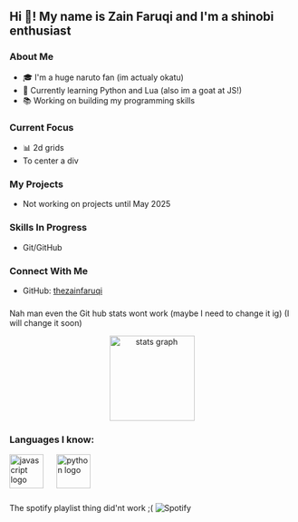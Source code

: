 <h2 align="left">Hi 👋! My name is Zain Faruqi and I'm a shinobi enthusiast</h2>

### About Me
- 🎓 I'm a huge naruto fan (im actualy okatu)
- 🌱 Currently learning Python and Lua (also im a goat at JS!)
- 📚 Working on building my programming skills

### Current Focus
- 📊 2d grids
- To center a div

### My Projects
- Not working on projects until May 2025

### Skills In Progress
- Git/GitHub

### Connect With Me
- GitHub: [thezainfaruqi](https://github.com/thezainfaruqi)

###
Nah man even the Git hub stats wont work (maybe I need to change it ig) (I will change it soon)
<div align="center">
  <img src="https://github-readme-stats.vercel.app/api?username=ZainFaruqi&hide_title=false&hide_rank=false&show_icons=true&include_all_commits=true&count_private=true&disable_animations=false&theme=dracula&locale=en&hide_border=false" height="150" alt="stats graph" />
</div>

###

<h3 align="left">Languages I know:</h3>
<div align="left">
  <img src="https://cdn.jsdelivr.net/gh/devicons/devicon/icons/javascript/javascript-original.svg" height="60" alt="javascript logo" />
  <img width="15" />
  <img src="https://cdn.jsdelivr.net/gh/devicons/devicon/icons/python/python-original.svg" height="60" alt="python logo" />
  <img width="15" />
  <!-- Add more languages here if needed -->
</div>

###
The spotify playlist thing did'nt work ;(
![Spotify](https://novatorem-thezainfaruqi.vercel.app/api/spotify)

<div align="left">
</div>

###

<br clear="both">
